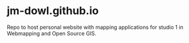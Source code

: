 # jm-dowl.github.io
Repo to host personal website with mapping applications for studio 1 in Webmapping and Open Source GIS. 
